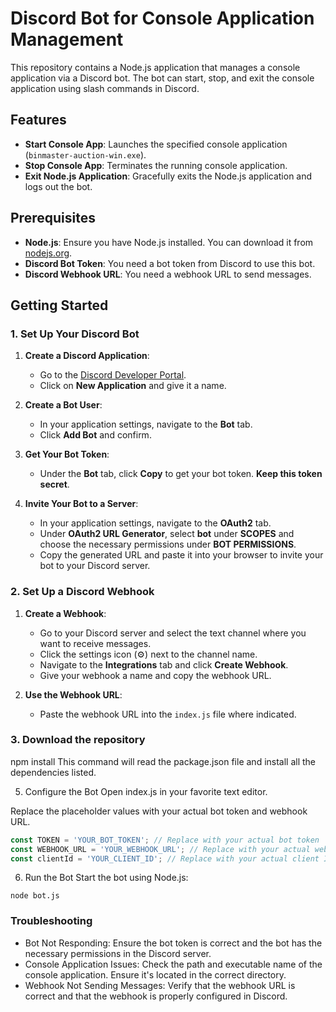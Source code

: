 # Discord Bot for Console Application Management

This repository contains a Node.js application that manages a console application via a Discord bot. The bot can start, stop, and exit the console application using slash commands in Discord.

## Features

- **Start Console App**: Launches the specified console application (`binmaster-auction-win.exe`).
- **Stop Console App**: Terminates the running console application.
- **Exit Node.js Application**: Gracefully exits the Node.js application and logs out the bot.

## Prerequisites

- **Node.js**: Ensure you have Node.js installed. You can download it from [nodejs.org](https://nodejs.org/).
- **Discord Bot Token**: You need a bot token from Discord to use this bot.
- **Discord Webhook URL**: You need a webhook URL to send messages.

## Getting Started

### 1. Set Up Your Discord Bot

1. **Create a Discord Application**:
   - Go to the [Discord Developer Portal](https://discord.com/developers/applications).
   - Click on **New Application** and give it a name.

2. **Create a Bot User**:
   - In your application settings, navigate to the **Bot** tab.
   - Click **Add Bot** and confirm.

3. **Get Your Bot Token**:
   - Under the **Bot** tab, click **Copy** to get your bot token. **Keep this token secret**.

4. **Invite Your Bot to a Server**:
   - In your application settings, navigate to the **OAuth2** tab.
   - Under **OAuth2 URL Generator**, select **bot** under **SCOPES** and choose the necessary permissions under **BOT PERMISSIONS**.
   - Copy the generated URL and paste it into your browser to invite your bot to your Discord server.

### 2. Set Up a Discord Webhook

1. **Create a Webhook**:
   - Go to your Discord server and select the text channel where you want to receive messages.
   - Click the settings icon (⚙️) next to the channel name.
   - Navigate to the **Integrations** tab and click **Create Webhook**.
   - Give your webhook a name and copy the webhook URL.

2. **Use the Webhook URL**:
   - Paste the webhook URL into the `index.js` file where indicated.

### 3. Download the repository

npm install
This command will read the package.json file and install all the dependencies listed.

5. Configure the Bot
Open index.js in your favorite text editor.

Replace the placeholder values with your actual bot token and webhook URL.

```javascript
const TOKEN = 'YOUR_BOT_TOKEN'; // Replace with your actual bot token
const WEBHOOK_URL = 'YOUR_WEBHOOK_URL'; // Replace with your actual webhook URL
const clientId = 'YOUR_CLIENT_ID'; // Replace with your actual client ID
```
6. Run the Bot
Start the bot using Node.js:
```
node bot.js
```



### Troubleshooting
 - Bot Not Responding: Ensure the bot token is correct and the bot has the necessary permissions in the Discord server.
 - Console Application Issues: Check the path and executable name of the console application. Ensure it's located in the correct directory.
 - Webhook Not Sending Messages: Verify that the webhook URL is correct and that the webhook is properly configured in Discord.
